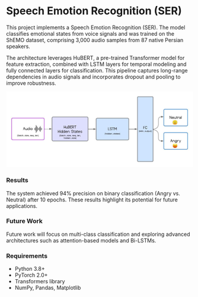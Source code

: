 # Speech Emotion Recognition (SER)

This project implements a Speech Emotion Recognition (SER). The model classifies emotional states from voice signals and was trained on the ShEMO dataset, comprising 3,000 audio samples from 87 native Persian speakers.

The architecture leverages HuBERT, a pre-trained Transformer model for feature extraction, combined with LSTM layers for temporal modeling and fully connected layers for classification. This pipeline captures long-range dependencies in audio signals and incorporates dropout and pooling to improve robustness.

<img src="figures/ser_architecture.jpeg" alt="SER Architecture" width="650">

### Results
The system achieved 94% precision on binary classification (Angry vs. Neutral) after 10 epochs. These results highlight its potential for future applications.

### Future Work
Future work will focus on multi-class classification and exploring advanced architectures such as attention-based models and Bi-LSTMs.

### Requirements
- Python 3.8+
- PyTorch 2.0+
- Transformers library
- NumPy, Pandas, Matplotlib


